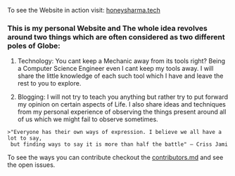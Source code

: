 To see the Website in action visit: [honeysharma.tech](honeysharma.tech)

### This is my personal Website and The whole idea revolves around two things which are often considered as two different poles of Globe:

  1. Technology: You cant keep a Mechanic away from its tools right? Being a Computer Science Engineer even I cant keep my tools away. I will share the little knowledge of each such tool which I have and leave the rest to you to explore.

  2. Blogging: I will not try to teach you anything but rather try to put forward my opinion on certain aspects of Life. I also share ideas and techniques from my personal experience of observing the things present around all of us which we might fail to observe sometimes. 

    >"Everyone has their own ways of expression. I believe we all have a lot to say, 
     but finding ways to say it is more than half the battle" ― Criss Jami 

To see the ways you can contribute checkout the [contributors.md](/contributors.md) and see the open issues.
